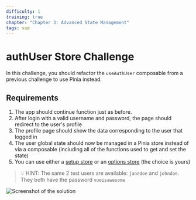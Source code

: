 ```yaml
---
difficulty: 1
training: true
chapter: "Chapter 3: Advanced State Management"
tags: vue
---
```


# authUser Store Challenge

In this challenge, you should refactor the `useAuthUser` composable from a previous challenge to use Pinia instead.

## Requirements

1. The app should continue function just as before.
2. After login with a valid username and password, the page should redirect to the user's profile
3. The profile page should show the data corresponding to the user that logged in
4. The user global state should now be managed in a Pinia store instead of via a composable (including all of the functions used to get and set the state)
5. You can use either a [setup store](https://pinia.vuejs.org/core-concepts/#Setup-Stores) or an [options store](https://pinia.vuejs.org/core-concepts/#Option-Stores) (the choice is yours)

> 💡 HINT: The same 2 test users are available: `janedoe` and `johndoe`. They both have the password `vueisawesome`

![Screenshot of the solution](https://images.certificates.dev/csvd-training-code-challenge-9.gif)
